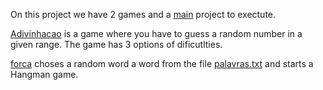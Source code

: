 On this project we have 2 games and a [main](https://github.com/marcostrivelato/Estudos/blob/main/Jogos/jogos.py) project to exectute. 

[Adivinhacao](https://github.com/marcostrivelato/Estudos/blob/main/Jogos/Adivinhacao.py) is a game where you have to guess a random number in a given range. The game has 3 options of dificutlties.

[forca](https://github.com/marcostrivelato/Estudos/blob/main/Jogos/forca.py) choses a random word a word from the file [palavras.txt](https://github.com/marcostrivelato/Estudos/blob/main/Jogos/palavras.txt) and starts a Hangman game.
